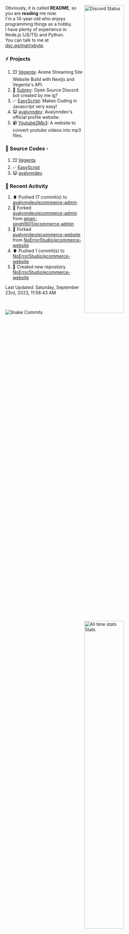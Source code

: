 <a href="https://discord.com/users/735059235141845003" target="_blank">
	<img width="50%" align="right" alt="Discord Status" src="https://lanyard.cnrad.dev/api/735059235141845003?bg=1f1f1f&borderRadius=5px">
</a>
<a href="https://wakatime.com/@Avalynn" target="_blank">
	<img width="50%" align="right" alt="All time stats Stats" src="https://github-readme-stats.vercel.app/api/wakatime?username=avalynn&border_radius=5px&theme=dark&bg_color=1f1f1f&border_color=1f1f1f&icon_color=58a6ff&show_icons=true&disable_animations=true&custom_title=All%20Time%20Stats&v=2">
</a>

<div align="left">
Obviously, it is called <b>README</b>, so you are <b>reading</b> me now.<br> 
I'm a 14-year-old who enjoys programming things as a hobby. <br>
I have plenty of experience in Node.js (JS/TS) and Python.<br>
You can talk to me at <a href="https://dsc.gg/matrixbyte">dsc.gg/matrixbyte</a>.<br>
</div>

### ⚡ Projects
1. 🎞️ [Vegenta](https://vegenta.is-an.app): Anime Streaming Site Website Build with Nextjs and Vegenta's API.
2. 🤖 [Subrey](https://github.com/uzukidev/Subrey): Open Source Discord bot created by me ig?
3. ✅ [EasyScript](https://www.npmjs.com/package/easyscriptjs): Makes Coding in Javascript very easy!
4. 😺 [avalynndev](https://avalynn.is-a-good.dev): Avalynndev's official profile website.
5. 📹 [Youtube2Mp3](https://yt2mp3.is-an.app): A website to convert youtube videos into mp3 files.

### 📄 Source Codes -
1. 🎞️ [Vegenta](https://github.com/avalynndev/vegenta)
2. ✅ [EasyScript](https://github.com/EasyScriptJS/EasyScript)
3. 😺 [avalynndev](https://github.com/uzukidev/avalynndev)

### 📄 Recent Activity

<!--RECENT_ACTIVITY:start-->
1. ⬆️ Pushed 17 commit(s) to [avalynndev/ecommerce-admin](https://github.com/avalynndev/ecommerce-admin)<br>
2. 🔱 Forked [avalynndev/ecommerce-admin](https://github.com/avalynndev/ecommerce-admin) from [aman-singh1601/ecommerce-admin](https://github.com/aman-singh1601/ecommerce-admin)<br>
3. 🔱 Forked [avalynndev/ecommerce-website](https://github.com/avalynndev/ecommerce-website) from [NoErrorStudio/ecommerce-website](https://github.com/NoErrorStudio/ecommerce-website)<br>
4. ⬆️ Pushed 1 commit(s) to [NoErrorStudio/ecommerce-website](https://github.com/NoErrorStudio/ecommerce-website)<br>
5. 📔 Created new repository [NoErrorStudio/ecommerce-website](https://github.com/NoErrorStudio/ecommerce-website)<br>
<!--RECENT_ACTIVITY:end-->

<!--RECENT_ACTIVITY:last_update-->
Last Updated: Saturday, September 23rd, 2023, 11:58:43 AM
<!--RECENT_ACTIVITY:last_update_end-->

<br />

![Snake Commits](https://raw.githubusercontent.com/avalynndev/avalynndev/output/github-contribution-grid-snake.svg)
